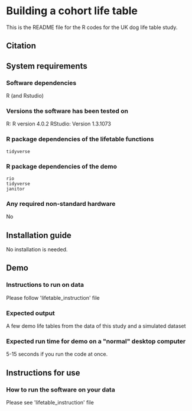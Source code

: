 #  Building a cohort life table
This is the README file for the R codes for the UK dog life table study.

## Citation 

## System requirements 
### Software dependencies
R (and Rstudio)

### Versions the software has been tested on
R: R version 4.0.2
RStudio: Version 1.3.1073

### R package dependencies of the lifetable functions
    tidyverse

### R package dependencies of the demo
    rio
    tidyverse
    janitor

### Any required non-standard hardware
No

## Installation guide
No installation is needed.

## Demo
### Instructions to run on data
Please follow 'lifetable_instruction' file

### Expected output
A few demo life tables from the data of this study and a simulated dataset

### Expected run time for demo on a "normal" desktop computer
5-15 seconds if you run the code at once.

## Instructions for use
### How to run the software on your data
Please see 'lifetable_instruction' file
